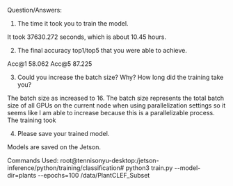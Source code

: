 Question/Answers:

1. The time it took you to train the model.

It took 37630.272 seconds, which is about 10.45 hours.

2. The final accuracy top1/top5 that you were able to achieve.

Acc@1 58.062 Acc@5 87.225

3. Could you increase the batch size? Why? How long did the training take you? 

The batch size as increased to 16. The batch size represents the total batch size of all GPUs on the current node when using parallelization settings so it seems like I am able to increase because this is a parallelizable process. The training took 

4. Please save your trained model.

Models are saved on the Jetson.

Commands Used:
root@tennisonyu-desktop:/jetson-inference/python/training/classification# python3 train.py --model-dir=plants --epochs=100 /data/PlantCLEF_Subset


